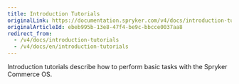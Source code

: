 ```yaml
---
title: Introduction Tutorials
originalLink: https://documentation.spryker.com/v4/docs/introduction-tutorials
originalArticleId: ebeb995b-13e8-47f4-be9c-bbcce0037aa8
redirect_from:
  - /v4/docs/introduction-tutorials
  - /v4/docs/en/introduction-tutorials
---
```


Introduction tutorials describe how to perform basic tasks with the Spryker Commerce OS.
